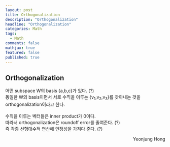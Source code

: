 ```yaml
---
layout: post
title: Orthogonalization
description: "Orthogonalization"
headline: "Orthogonalization"
categories: Math
tags: 
  - Math
comments: false
mathjax: true
featured: false
published: true
---
```


## Orthogonalization

어떤 subspace W의 basis {a,b,c}가 있다. (?)<br>
동일한 W의 basis이면서 서로 수직을 이루는 {v<sub>1</sub>,v<sub>2</sub>,v<sub>3</sub>}를 찾아내는 것을 orthogonalization이라고 한다. <br><br>
수직을 이루는 벡터들은 inner product가 0이다. <br>
따라서 orthogonalization은 roundoff error를 줄여준다. (?)<br>
즉 각종 선형대수적 연산에 안정성을 가져다 준다. (?)<br>
	
	
	
<p align="right"> Yeonjung Hong <p>
